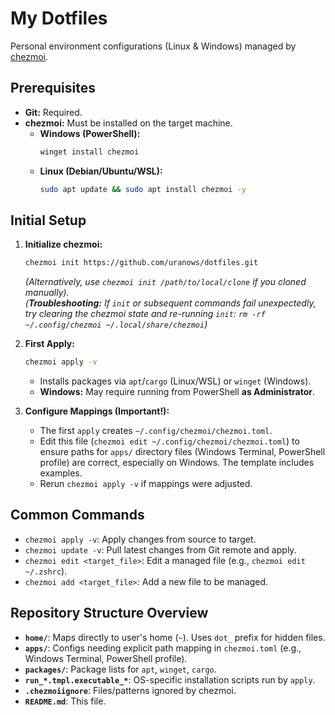 # My Dotfiles

Personal environment configurations (Linux & Windows) managed by [chezmoi](https://chezmoi.io/).

## Prerequisites

*   **Git:** Required.
*   **chezmoi:** Must be installed on the target machine.
    *   **Windows (PowerShell):**
        ```powershell
        winget install chezmoi
        ```
    *   **Linux (Debian/Ubuntu/WSL):**
        ```bash
        sudo apt update && sudo apt install chezmoi -y
        ```

## Initial Setup

1.  **Initialize chezmoi:**
    ```bash
    chezmoi init https://github.com/uranows/dotfiles.git
    ```
    *(Alternatively, use `chezmoi init /path/to/local/clone` if you cloned manually).*\
    *(**Troubleshooting:** If `init` or subsequent commands fail unexpectedly, try clearing the chezmoi state and re-running `init`: `rm -rf ~/.config/chezmoi ~/.local/share/chezmoi`)*

2.  **First Apply:**
    ```bash
    chezmoi apply -v
    ```
    *   Installs packages via `apt`/`cargo` (Linux/WSL) or `winget` (Windows).
    *   **Windows:** May require running from PowerShell **as Administrator**.

3.  **Configure Mappings (Important!):**
    *   The first `apply` creates `~/.config/chezmoi/chezmoi.toml`.
    *   Edit this file (`chezmoi edit ~/.config/chezmoi/chezmoi.toml`) to ensure paths for `apps/` directory files (Windows Terminal, PowerShell profile) are correct, especially on Windows. The template includes examples.
    *   Rerun `chezmoi apply -v` if mappings were adjusted.

## Common Commands

*   `chezmoi apply -v`: Apply changes from source to target.
*   `chezmoi update -v`: Pull latest changes from Git remote and apply.
*   `chezmoi edit <target_file>`: Edit a managed file (e.g., `chezmoi edit ~/.zshrc`).
*   `chezmoi add <target_file>`: Add a new file to be managed.

## Repository Structure Overview

*   **`home/`**: Maps directly to user's home (`~`). Uses `dot_` prefix for hidden files.
*   **`apps/`**: Configs needing explicit path mapping in `chezmoi.toml` (e.g., Windows Terminal, PowerShell profile).
*   **`packages/`**: Package lists for `apt`, `winget`, `cargo`.
*   **`run_*.tmpl.executable_*`**: OS-specific installation scripts run by `apply`.
*   **`.chezmoiignore`**: Files/patterns ignored by chezmoi.
*   **`README.md`**: This file. 